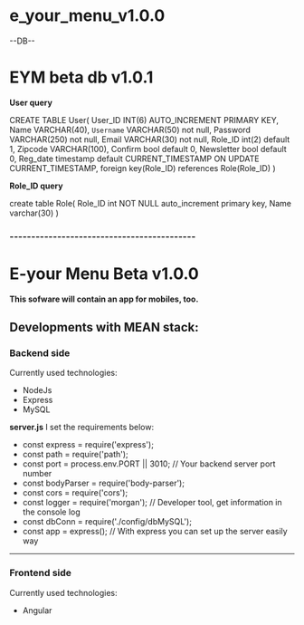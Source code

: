 # e_your_menu_v1.0.0

--DB--

<h1>EYM beta db v1.0.1</h1>

<p><b>User query</b></p>

CREATE TABLE User(
User_ID INT(6) AUTO_INCREMENT PRIMARY KEY,
Name VARCHAR(40),
`Username` VARCHAR(50) not null,
Password VARCHAR(250) not null,
Email VARCHAR(30) not null,
Role_ID int(2) default 1,
Zipcode VARCHAR(100),
Confirm bool default 0,
Newsletter bool default 0,
Reg_date timestamp default CURRENT_TIMESTAMP ON UPDATE CURRENT_TIMESTAMP,
foreign key(Role_ID) references Role(Role_ID)
)

<p><b>Role_ID query</b></p>
create table Role(
Role_ID int NOT NULL auto_increment primary key,
Name varchar(30)
)



<h3>-------------------------------------------</h3>
<h1>E-your Menu Beta v1.0.0</h1>

<p><b>This sofware will contain an app for mobiles, too.</b></p>

<h2>Developments with MEAN stack:</h2>

<h3>Backend side</h3>
<p>Currently used technologies:</p>
<ul>
  <li>NodeJs</li>
  <li>Express</li>
  <li>MySQL</li>
</ul>

<b>server.js</b>
I set the requirements below:
- const express = require('express');
- const path = require('path');
- const port = process.env.PORT || 3010;   // Your backend server port number
- const bodyParser = require('body-parser');
- const cors = require('cors');
- const logger = require('morgan');   // Developer tool, get information in the console log
- const dbConn = require('./config/dbMySQL');  
- const app = express();    // With express you can set up the server easily way



<hr>
<h3>Frontend side</h3>
<p>Currently used technologies:</p>
<ul>
  <li>Angular</li>
</ul>
